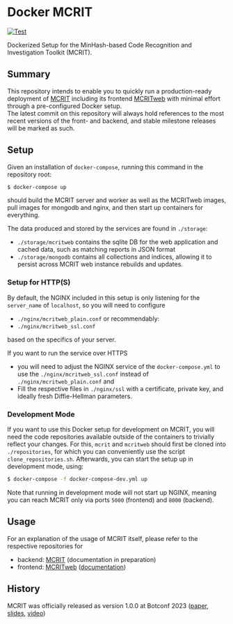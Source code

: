 # Docker MCRIT
[![Test](https://github.com/danielplohmann/docker-mcrit/actions/workflows/test.yml/badge.svg)](https://github.com/danielplohmann/docker-mcrit/actions/workflows/test.yml)

Dockerized Setup for the MinHash-based Code Recognition and Investigation Toolkit (MCRIT).

## Summary

This repository intends to enable you to quickly run a production-ready deployment of [MCRIT](https://github.com/danielplohmann/mcrit) including its frontend [MCRITweb](https://github.com/fkie-cad/mcritweb) with minimal effort through a pre-configured Docker setup.  
The latest commit on this repository will always hold references to the most recent versions of the front- and backend, and stable milestone releases will be marked as such.

## Setup

Given an installation of `docker-compose`, running this command in the repository root:

```bash
$ docker-compose up
```

should build the MCRIT server and worker as well as the MCRITweb images, pull images for mongodb and nginx, and then start up containers for everything.

The data produced and stored by the services are found in `./storage`:

* `./storage/mcritweb` contains the sqlite DB for the web application and cached data, such as matching reports in JSON format
* `./storage/mongodb`  contains all collections and indices, allowing it to persist across MCRIT web instance rebuilds and updates.

### Setup for HTTP(S)

By default, the NGINX included in this setup is only listening for the `server_name` of `localhost`, so you will need to configure
* `./nginx/mcritweb_plain.conf` or recommendably:
* `./nginx/mcritweb_ssl.conf`

based on the specifics of your server.

If you want to run the service over HTTPS
* you will need to adjust the NGINX service of the `docker-compose.yml` to use the `./nginx/mcritweb_ssl.conf` instead of `./nginx/mcritweb_plain.conf` and 
* Fill the respective files in `./nginx/ssl` with a certificate, private key, and ideally fresh Diffie-Hellman parameters.

### Development Mode

If you want to use this Docker setup for development on MCRIT, you will need the code repositories available outside of the containers to trivially reflect your changes.
For this, `mcrit` and `mcritweb` should first be cloned into `./repositories`, for which you can conveniently use the script `clone_repositories.sh`.
Afterwards, you can start the setup up in development mode, using:
```bash
$ docker-compose -f docker-compose-dev.yml up
```
Note that running in development mode will not start up NGINX, meaning you can reach MCRIT only via ports `5000` (frontend) and `8000` (backend).

## Usage

For an explanation of the usage of MCRIT itself, please refer to the respective repositories for 
* backend: [MCRIT](https://github.com/danielplohmann/mcrit) (documentation in preparation)
* frontend: [MCRITweb](https://github.com/fkie-cad/mcritweb) ([documentation](https://github.com/fkie-cad/mcritweb/tree/master/documentation))

## History

MCRIT was officially released as version 1.0.0 at Botconf 2023 ([paper](https://journal.cecyf.fr/ojs/index.php/cybin/article/view/45), [slides](https://www.botconf.eu/wp-content/uploads/formidable/2/2023-15-Plohmann_MCRIT.pdf), [video](https://www.youtube.com/watch?v=kvBHbXZZq2c&list=PL8fFmUArVzKhanPzq5HlGAUHhzRB3qDLE&index=24&ab_channel=botconfeu))

